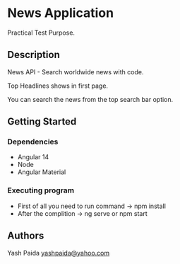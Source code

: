 # News Application 

Practical Test Purpose.

## Description

News API - Search worldwide news with code.

Top Headlines shows in first page.

You can search the news from the top search bar option.

## Getting Started

### Dependencies

* Angular 14
* Node
* Angular Material

### Executing program

* First of all you need to run command   ->  npm install 
* After the complition ->  ng serve or npm start 

## Authors

Yash Paida
yashpaida@yahoo.com
